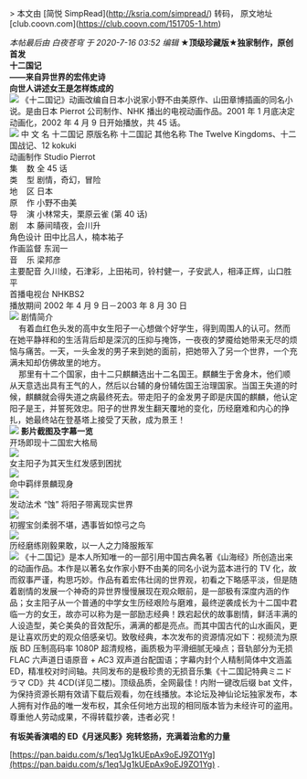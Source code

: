 \> 本文由 \[简悦 SimpRead\](http://ksria.com/simpread/) 转码， 原文地址 \[club.coovn.com\](https://club.coovn.com/151705-1.htm)

_本帖最后由 白夜苍穹 于 2020-7-16 03:52 编辑_ **★顶级珍藏版★独家制作，原创首发  
十二国记  
——来自异世界的宏伟史诗  
向世人讲述女王是怎样炼成的**  
 ![](https://club.coovn.com/data/attachment/forum/202007/16/033329zvq8oa6v55a5uvvd.jpg) 《十二国记》动画改编自日本小说家小野不由美原作、山田章博插画的同名小说。是由日本 Pierrot 公司制作、NHK 播出的电视动画作品。2001 年 1 月底决定动画化，2002 年 4 月 9 日开始播放，共 45 话。  
 ![](https://club.coovn.com/data/attachment/forum/202007/16/033422b1l1c15bi5oscc1o.jpg) 中 文 名 十二国记 原版名称 十二国記 其他名称 The Twelve Kingdoms、十二国战记、12 kokuki  
动画制作 Studio Pierrot  
集    数 全 45 话  
类    型 剧情，奇幻，冒险  
地    区 日本  
原    作 小野不由美  
导    演 小林常夫，栗原云雀 (第 40 话)  
剧    本 藤间晴夜，会川升  
角色设计 田中比吕人，楠本祐子  
作画监督 东润一  
音    乐 梁邦彦  
主要配音 久川绫，石津彩，上田祐司，铃村健一，子安武人，相泽正辉，山口胜平  
首播电视台 NHKBS2  
播放期间 2002 年 4 月 9 日－2003 年 8 月 30 日  
 ![](https://club.coovn.com/data/attachment/forum/202007/16/033446fqh98n8hehe7qely.jpg) 剧情简介  
    有着血红色头发的高中女生阳子一心想做个好学生，得到周围人的认可。然而在她平静祥和的生活背后却是深沉的压抑与掩饰，一夜夜的梦魇给她带来无尽的烦恼与痛苦。一天，一头金发的男子来到她的面前，把她带入了另一个世界，一个充满未知却仿佛故里的地方。  
    那里有十二个国家，由十二只麒麟选出十二名国王。麒麟生于舍身木，他们顺从天意选出具有王气的人，然后以台辅的身份辅佐国王治理国家。当国王失道的时候，麒麟就会得失道之病最终死去。带走阳子的金发男子即是庆国的麒麟，他认定阳子是王，并誓死效忠。阳子的世界发生翻天覆地的变化，历经磨难和内心的挣扎，她最终站在登基塔上接受了天赦，成为景王！  
 ![](https://club.coovn.com/data/attachment/forum/202007/16/033506fpe4ea3c5ea3ts0t.jpg) **影片截图及字幕一览**  
开场即现十二国宏大格局  
 ![](https://club.coovn.com/data/attachment/forum/202007/16/033531hckb35xn85d7515f.jpg)   
女主阳子为其天生红发感到困扰  
 ![](https://club.coovn.com/data/attachment/forum/202007/16/033555wghfhykx63388f1s.jpg)   
命中羁绊景麟现身  
 ![](https://club.coovn.com/data/attachment/forum/202007/16/033615dubavuas1ownzee2.jpg)   
发动法术 “蚀” 将阳子带离现实世界  
 ![](https://club.coovn.com/data/attachment/forum/202007/16/033716une0ed58aelpeksk.jpg)   
初握宝剑柔弱不堪，遇事皆如惊弓之鸟  
 ![](https://club.coovn.com/data/attachment/forum/202007/16/033737vobk6yohkihibbyx.jpg)   
历经磨练刚毅果敢，以一人之力降服叛军  
 ![](https://club.coovn.com/data/attachment/forum/202007/16/033758wkzn7133n1h3nqdd.jpg) 《十二国记》是本人所知唯一的一部引用中国古典名著《山海经》所创造出来的动画作品。本作是以著名女作家小野不由美的同名小说为蓝本进行的 TV 化，故而叙事严谨，构思巧妙。作品有着宏伟壮阔的世界观，初看之下略感平淡，但是随着剧情的发展一个神奇的异世界慢慢展现在观众眼前，是一部极有深度内涵的作品；女主阳子从一个普通的中学女生历经艰险与磨难，最终逆袭成长为十二国中君临一方的女王，故亦可以称为是一部励志经典！跌宕起伏的故事剧情，鲜活丰满的人设造型，美仑美奂的音效配乐，满满的都是亮点。而其中国古代的山水画风，更是让喜欢历史的观众倍感亲切。致敬经典，本次发布的资源情况如下：视频流为原版 BD 压制高码率 1080P 超清规格，画质极为平滑细腻无噪点；音轨部分为无损 FLAC 六声道日语原音 + AC3 双声道台配国语；字幕内封个人精制简体中文涵盖 ED，精准校对时间轴。共同发布的是极珍贵的无损音乐集《十二国記特典ミニドラマ CD》共 4CD(详见二楼)。顶级品质，全网最佳！内附一键改后缀 bat 文件，为保持资源长期有效请下载后观看，勿在线播放。本论坛及神仙论坛独家发布，本人拥有对作品的唯一发布权，其余任何地方出现的相同版本皆为未经许可的盗用。尊重他人劳动成果，不得转载抄袭，违者必究！

**有坂美香演唱的 ED《月迷风影》宛转悠扬，充满着治愈的力量**  

[https://pan.baidu.com/s/1eq1Jg1kUEpAx9oEJ9ZO1Yg](https://pan.baidu.com/s/1eq1Jg1kUEpAx9oEJ9ZO1Yg) .